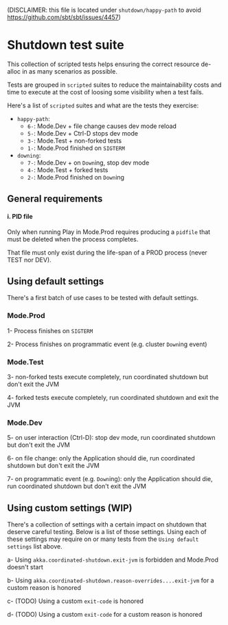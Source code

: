 (DISCLAIMER: this file is located under `shutdown/happy-path` to avoid https://github.com/sbt/sbt/issues/4457)
# Shutdown test suite

This collection of scripted tests helps ensuring the correct resource de-alloc 
in as many scenarios as possible.

Tests are grouped in `scripted` suites to reduce the maintainability costs and time 
to execute at the cost of loosing some visibility when a test fails. 

Here's a list of `scripted` suites and what are the tests they exercise:

 * `happy-path`:
    * `6-`: Mode.Dev + file change causes dev mode reload
    * `5-`: Mode.Dev + Ctrl-D stops dev mode
    * `3-`: Mode.Test + non-forked tests
    * `1-`: Mode.Prod finished on `SIGTERM`
 * `downing`:
    * `7-`: Mode.Dev + on `Down`ing, stop dev mode 
    * `4-`: Mode.Test + forked tests
    * `2-`: Mode.Prod finished on `Down`ing

## General requirements

#### i. PID file 

Only when running Play in Mode.Prod requires producing a `pidfile` that must be deleted when the 
process completes.

That file must only exist during the life-span of a PROD process (never TEST nor DEV).


## Using default settings

There's a first batch of use cases to be tested with default settings.

### Mode.Prod

1- Process finishes on `SIGTERM`

2- Process finishes on programmatic event (e.g. cluster `Down`ing event) 

### Mode.Test

3- non-forked tests execute completely, run coordinated shutdown but don't exit the JVM

4- forked tests execute completely, run coordinated shutdown and exit the JVM

### Mode.Dev

5- on user interaction (Ctrl-D): stop dev mode, run coordinated shutdown but don't exit the JVM

6- on file change: only the Application should die, run coordinated shutdown but don't exit the JVM

7- on programmatic event (e.g. `Down`ing): only the Application should die, run coordinated shutdown but don't exit the JVM



## Using custom settings (WIP) 

There's a collection of settings with a certain impact on shutdown that deserve careful testing. Below is a 
list of those settings. Using each of these settings may require on or many tests from the `Using default settings` list above.
 
a- Using `akka.coordinated-shutdown.exit-jvm` is forbidden and Mode.Prod doesn't start 

b- Using `akka.coordinated-shutdown.reason-overrides....exit-jvm` for a custom reason is honored 

c- (TODO) Using a custom `exit-code` is honored

d- (TODO) Using a custom `exit-code` for a custom reason is honored